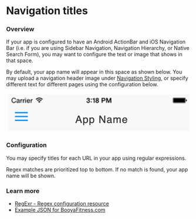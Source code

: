 # Navigation titles

### **Overview**

If your app is configured to have an Android ActionBar and iOS Navigation Bar \(i.e. if you are using Sidebar Navigation, Navigation Hierarchy, or Native Search Form\), you may want to configure the text or image that shows in that space.

By default, your app name will appear in this space as shown below. You may upload a navigation header image under [Navigation Styling](), or specify different text for different pages using the configuration below.

![](../.gitbook/assets/screen-shot-2020-09-14-at-8.12.54-am.png)

### **Configuration**

You may specify titles for each URL in your app using regular expressions.

Regex matches are prioritized top to bottom. If no match is found, your app name will be shown.

### **Learn more**

* [RegExr - Regex configuration resource](http://www.regexr.com/)
* [Example JSON for BooyaFitness.com](https://gonative.io/docs/booyafitness_navStructure_titles_example.json)


